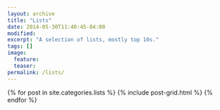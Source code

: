 ```yaml
---
layout: archive
title: "Lists"
date: 2014-05-30T11:40:45-04:00
modified:
excerpt: "A selection of lists, mostly top 10s."
tags: []
image:
  feature:
  teaser:
permalink: /lists/
---
```


<div class="tiles">
{% for post in site.categories.lists %}
  {% include post-grid.html %}
{% endfor %}
</div><!-- /.tiles -->